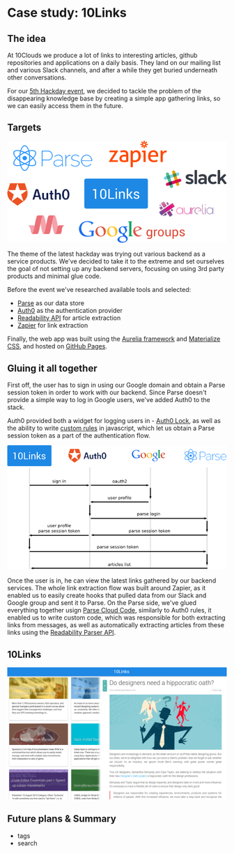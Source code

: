 # Case study: 10Links

## The idea

At 10Clouds we produce a lot of links to interesting articles, github repositories and applications on a daily basis. They land on our mailing list and various Slack channels, and after a while they get buried underneath other conversations.

For our [5th Hackday event][5th hackday post], we decided to tackle the problem of the disappearing knowledge base by creating a simple app gathering links, so we can easily access them in the future.

## Targets

![Logos](tech-cloud.png)

The theme of the latest hackday was trying out various backend as a service products. We've decided to take it to the extreme and set ourselves the goal of not setting up any backend servers, focusing on using 3rd party products and minimal glue code.

Before the event we've researched available tools and selected:
- [Parse][] as our data store
- [Auth0][] as the authentication provider
- [Readability API][] for article extraction
- [Zapier][] for link extraction

Finally, the web app was built using the [Aurelia framework][aurelia] and [Materialize CSS][], and hosted on [GitHub Pages][].

## Gluing it all together

First off, the user has to sign in using our Google domain and obtain a Parse session token in order to work with our backend. Since Parse doesn't provide a simple way to log in Google users, we've added Auth0 to the stack. 

Auth0 provided both a widget for logging users in - [Auth0 Lock][], as well as the ability to write [custom rules][auth0 rules] in javascript, which let us obtain a Parse session token as a part of the authentication flow.

![Authentication flow](auth-flow.png)

Once the user is in, he can view the latest links gathered by our backend services. The whole link extraction flow was built around Zapier, as it enabled us to easily create hooks that pulled data from our Slack and Google group and sent it to Parse. On the Parse side, we've glued everything together usign [Parse Cloud Code][], similarly to Auth0 rules, it enabled us to write custom code, which was responsible for both extracting links from messages, as well as automatically extracting articles from these links using the [Readability Parser API][readability parser].

## 10Links
![End result](result.png)

## Future plans & Summary
- tags
- search

[5th hackday post]: http://10clouds.com/blog/hackday-v-why-we-all-love-codefesting/
[aurelia]: http://aurelia.io/
[auth0]: https://auth0.com/
[auth0 lock]: https://auth0.com/lock
[auth0 rules]: https://auth0.com/docs/rules
[google groups]: https://groups.google.com
[materialize css]: http://materializecss.com/
[parse]: https://parse.com/
[parse cloud code]: https://parse.com/docs/js/guide#cloud-code
[readability api]: https://www.readability.com/developers/api/
[readability parser]: https://www.readability.com/developers/api/parser
[readability]: https://www.readability.com/
[slack]: https://slack.com/
[zapier]: https://zapier.com
[github pages]: https://pages.github.com/
